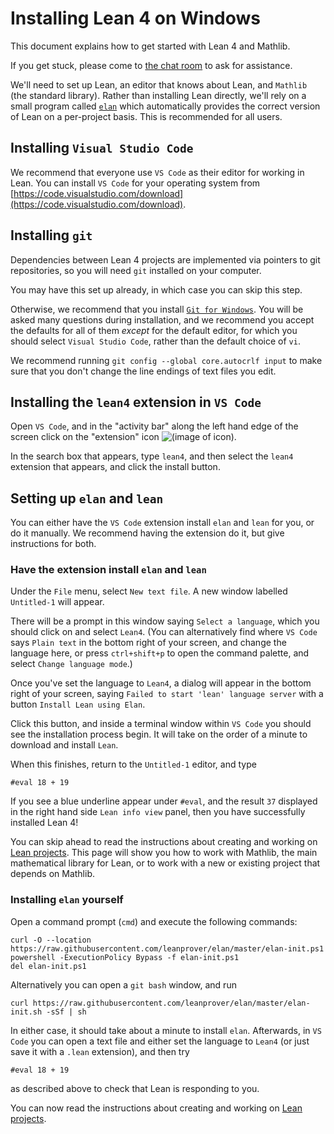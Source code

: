# Installing Lean 4 on Windows

This document explains how to get started with Lean 4 and Mathlib.

If you get stuck, please come to [the chat room](https://leanprover.zulipchat.com/) to ask for
assistance.

<!--
TODO: make a new video walkthrough.
There is a [video walkthrough](https://www.youtube.com/watch?v=y3GsHIe4wZ4) of these instructions on YouTube.
-->

We'll need to set up Lean, an editor that knows about Lean, and `Mathlib` (the standard library).
Rather than installing Lean directly, we'll rely on a small program called [`elan`](https://github.com/leanprover/elan) which
automatically provides the correct version of Lean on a per-project basis. This is recommended for
all users.

## Installing `Visual Studio Code`

We recommend that everyone use `VS Code` as their editor for working in Lean.
You can install `VS Code` for your operating system from [https://code.visualstudio.com/download](https://code.visualstudio.com/download).

## Installing `git`

Dependencies between Lean 4 projects are implemented via pointers to git repositories,
so you will need `git` installed on your computer.

You may have this set up already, in which case you can skip this step.

Otherwise, we recommend that you install [`Git for Windows`](https://gitforwindows.org/).
You will be asked many questions during installation, and we recommend you accept the defaults for all of them
*except* for the default editor, for which you should select `Visual Studio Code`, rather than the default choice of `vi`.

We recommend running ``git config --global core.autocrlf input`` to make sure
that you don't change the line endings of text files you edit.

## Installing the `lean4` extension in `VS Code`

Open `VS Code`, and in the "activity bar" along the left hand edge of the screen
click on the "extension" icon ![(image of icon)](img/new-extensions-icon.png).

In the search box that appears, type `lean4`, and then select the `lean4` extension that appears,
and click the install button.

## Setting up `elan` and `lean`

You can either have the `VS Code` extension install `elan` and `lean` for you,
or do it manually. We recommend having the extension do it, but give instructions for both.

### Have the extension install `elan` and `lean`

Under the `File` menu, select `New text file`.
A new window labelled `Untitled-1` will appear.

There will be a prompt in this window saying `Select a language`,
which you should click on and select `Lean4`.
(You can alternatively find where `VS Code` says `Plain text` in the bottom right of your screen, and change the language here,
or press `ctrl+shift+p` to open the command palette, and select `Change language mode`.)

Once you've set the language to `Lean4`, a dialog will appear in the bottom right of your screen,
saying `Failed to start 'lean' language server` with a button `Install Lean using Elan`.

Click this button, and inside a terminal window within `VS Code` you should see the installation process begin.
It will take on the order of a minute to download and install `Lean`.

When this finishes, return to the `Untitled-1` editor, and type

```lean
#eval 18 + 19
```

If you see a blue underline appear under `#eval`, and the result `37` displayed in the right hand side `Lean info view` panel,
then you have successfully installed Lean 4!

You can skip ahead to read the instructions about creating and working on [Lean projects](project.html).
This page will show you how to work with Mathlib, the main mathematical library for Lean,
or to work with a new or existing project that depends on Mathlib.

### Installing `elan` yourself

Open a command prompt (`cmd`) and execute the following commands:

```shell
curl -O --location https://raw.githubusercontent.com/leanprover/elan/master/elan-init.ps1
powershell -ExecutionPolicy Bypass -f elan-init.ps1
del elan-init.ps1
```

Alternatively you can open a `git bash` window, and run

```shell
curl https://raw.githubusercontent.com/leanprover/elan/master/elan-init.sh -sSf | sh
```

In either case, it should take about a minute to install `elan`.
Afterwards, in `VS Code` you can open a text file and either set the language to `Lean4` (or just save it with a `.lean` extension),
and then try

```lean
#eval 18 + 19
```

as described above to check that Lean is responding to you.

You can now read the instructions about creating and working on [Lean projects](project.html).
